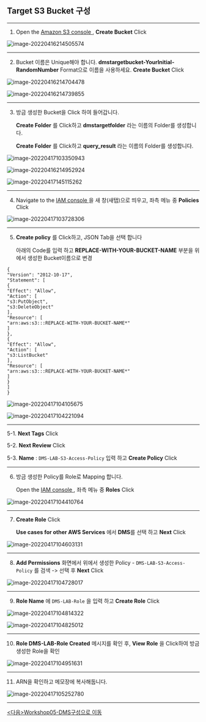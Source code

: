 ## Target S3 Bucket 구성

---

1. Open the [Amazon S3 console ](https://console.aws.amazon.com/s3/), **Create Bucket** Click

![image-20220416214505574](images/image-20220416214505574.png)

---

2. Bucket 이름은 Unique해야 합니다. **dmstargetbucket-YourInitial-RandomNumber** Format으로 이름을 사용하세요. **Create Bucket** Click

![image-20220416214704478](images/image-20220416214704478.png)

![image-20220416214739855](images/image-20220416214739855.png)

---

3. 방금 생성한 Bucket을 Click 하여 들어갑니다. 

   **Create Folder** 를 Click하고 **dmstargetfolder** 라는 이름의 Folder를 생성합니다.

   **Create Folder** 를 Click하고 **query_result** 라는 이름의 Folder를 생성합니다.

![image-20220417103350943](images/image-20220417103350943.png)

![image-20220416214952924](images/image-20220416214952924.png)

![image-20220417145115262](images/image-20220417145115262.png)

---

4. Navigate to the [IAM console ](https://console.aws.amazon.com/iam/) 을 새 창(새탭)으로 띄우고, 좌측 메뉴 중 **Policies** Click

![image-20220417103728306](images/image-20220417103728306.png)

---

5. **Create policy** 를 Click하고, JSON Tab을 선택 합니다

   아래의 Code를 입력 하고 **REPLACE-WITH-YOUR-BUCKET-NAME** 부분을 위에서 생성한 Bucket이름으로 변경

   

```
{
"Version": "2012-10-17",
"Statement": [
{
"Effect": "Allow",
"Action": [
"s3:PutObject",
"s3:DeleteObject"
],
"Resource": [
"arn:aws:s3:::REPLACE-WITH-YOUR-BUCKET-NAME*"
]
},
{
"Effect": "Allow",
"Action": [
"s3:ListBucket"
],
"Resource": [
"arn:aws:s3:::REPLACE-WITH-YOUR-BUCKET-NAME*"
]
}
]
}

```

![image-20220417104105675](images/image-20220417104105675.png)

![image-20220417104221094](images/image-20220417104221094.png)

---

5-1. **Next Tags** Click

5-2.  **Next Review** Click

5-3. **Name** : `DMS-LAB-S3-Access-Policy` 입력 하고 **Create Policy** Click



---

6. 방금 생성한 Policy를 Role로 Mapping 합니다.

   Open the [IAM console ](https://console.aws.amazon.com/iam/), 좌측 메뉴 중  **Roles** Click

![image-20220417104410764](images/image-20220417104410764.png)

---

7. **Create Role** Click

   **Use cases for other AWS Services** 에서 **DMS**를 선택 하고 **Next** Click

![image-20220417104603131](images/image-20220417104603131.png)

---

8. **Add Permissions** 화면에서 위에서 생성한 Policy - `DMS-LAB-S3-Access-Policy` 를 검색 -> 선택 후 **Next** Click

![image-20220417104728017](images/image-20220417104728017.png)

---

9. **Role Name** 에 `DMS-LAB-Role` 을 입력 하고 **Create Role** Click

![image-20220417104814322](images/image-20220417104814322.png)

![image-20220417104825012](images/image-20220417104825012.png)

---

10. **Role DMS-LAB-Role Created** 메시지를 확인 후, **View Role** 을 Click하여 방금 생성한 Role을 확인

![image-20220417104951631](images/image-20220417104951631.png)

---

11. ARN을 확인하고 메모장에 복사해둡니다.

![image-20220417105252780](images/image-20220417105252780.png)

---

[<다음>Workshop05-DMS구성으로 이동 ](./05.md) 































